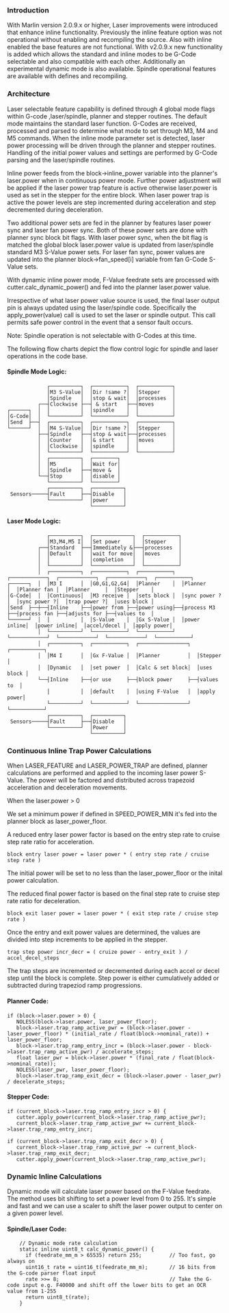 ### Introduction

With Marlin version 2.0.9.x or higher, Laser improvements were introduced that enhance inline functionality. Previously the inline feature option was not operational without enabling and recompiling the source. Also with inline enabled the base features are not functional. With v2.0.9.x new functionality is added which allows the standard and inline modes to be G-Code selectable and also compatible with each other. Additionally an experimental dynamic mode is also available. Spindle operational features are available with defines and recompiling.

### Architecture

Laser selectable feature capability is defined through 4 global mode flags within G-code ,laser/spindle, planner and stepper routines. The default mode maintains the standard laser function. G-Codes are received, processed and parsed to determine what mode to set through M3, M4 and M5 commands. When the inline mode parameter set is detected, laser power processing will be driven through the planner and stepper routines. Handling of the initial power values and settings are performed by G-Code parsing and the laser/spindle routines.

Inline power feeds from the block->inline_power variable into the planner's laser.power when in continuous power mode. Further power adjustment will be applied if the laser power trap feature is active otherwise laser.power is used as set in the stepper for the entire block. When laser power trap is active the power levels are step incremented during acceleration and step decremented during deceleration.

Two additional power sets are fed in the planner by features laser power sync and laser fan power sync. Both of these power sets are done with planner sync block bit flags. With laser power sync, when the bit flag is matched the global block laser.power value is updated from laser/spindle standard M3 S-Value power sets. For laser fan sync, power values are updated into the planner block->fan_speed[i] variable from fan G-Code S-Value sets.

With dynamic inline power mode, F-Value feedrate sets are processed with cutter.calc_dynamic_power() and fed into the planner laser.power value.

Irrespective of what laser power value source is used, the final laser output pin is always updated using the laser/spindle code. Specifically the apply_power(value) call is used to set the laser or spindle output. This call permits safe power control in the event that a sensor fault occurs.

Note: Spindle operation is not selectable with G-Codes at this time.

The following flow charts depict the flow control logic for spindle and laser operations in the code base.

#### Spindle Mode Logic:

                 ┌──────────┐  ┌───────────┐  ┌───────────┐
                 │M3 S-Value│  │Dir !same ?│  │Stepper    │
                 │Spindle   │  │stop & wait│  │processes  │
              ┌──┤Clockwise ├──┤ & start   ├──┤moves      │
    ┌──────┐  │  │          │  │spindle    │  │           │
    │G-Code│  │  └──────────┘  └───────────┘  └───────────┘
    │Send  ├──┤  ┌──────────┐  ┌───────────┐  ┌───────────┐
    └──────┘  │  │M4 S-Value│  │Dir !same ?│  │Stepper    │
              ├──┤Spindle   ├──┤stop & wait├──┤processes  │
              │  │Counter   │  │& start    │  │moves      │
              │  │Clockwise │  │spindle    │  │           │
              │  └──────────┘  └───────────┘  └───────────┘
              │  ┌──────────┐  ┌────────┐
              │  │M5        │  │Wait for│
              │  │Spindle   ├──┤move &  │
              └──┤Stop      │  │disable │
                 └──────────┘  └────────┘
                 ┌──────────┐  ┌──────────┐
     Sensors─────┤Fault     ├──┤Disable   │
                 └──────────┘  │power     │
                               └──────────┘

#### Laser Mode Logic:

                 ┌──────────┐  ┌─────────────┐  ┌───────────┐
                 │M3,M4,M5 I│  │Set power    │  │Stepper    │
              ┌──┤Standard  ├──┤Immediately &├──┤processes  │
              │  │Default   │  │wait for move│  │moves      │
              │  │          │  │completion   │  │           │
              │  └──────────┘  └─────────────┘  └───────────┘
              │  ┌──────────┐  ┌───────────┐  ┌───────────┐  ┌────────────┐  ┌────────────┐  ┌────────────┐  ┌───────────┐
    ┌──────┐  │  │M3 I      │  │G0,G1,G2,G4│  │Planner    │  │Planner     │  │Planner fan │  │Planner     │  │Stepper    │
    │G-Code│  │  │Continuous│  │M3 receive │  │sets block │  │sync power ?│  │sync power ?│  │trap power ?│  │uses block │
    │Send  ├──┼──┤Inline    ├──┤power from ├──┤power using├──┤process M3  ├──┤process fan ├──┤adjusts for ├──┤values to  │
    └──────┘  │  │          │  │S-Value    │  │Gx S-Value │  │power inline│  │power inline│  │accel/decel │  │apply power│
              │  └──────────┘  └───────────┘  └───────────┘  └────────────┘  └────────────┘  └────────────┘  └───────────┘
              │  ┌──────────┐  ┌───────────┐  ┌────────────────┐  ┌───────────┐
              │  │M4 I      │  │Gx F-Value │  │Planner         │  │Stepper    │
              │  │Dynamic   │  │set power  │  │Calc & set block│  │uses block │
              └──┤Inline    ├──┤or use     ├──┤block power     ├──┤values to  │
                 │          │  │default    │  │using F-Value   │  │apply power│
                 └──────────┘  └───────────┘  └────────────────┘  └───────────┘
                 ┌──────────┐  ┌──────────┐
     Sensors─────┤Fault     ├──┤Disable   │
                 └──────────┘  │Power     │
                               └──────────┘

<!-- https://asciiflow.com/#/ -->

### Continuous Inline Trap Power Calculations

When LASER_FEATURE and LASER_POWER_TRAP are defined, planner calculations are performed and applied to the incoming laser power S-Value. The power will be factored and distributed across trapezoid acceleration and deceleration movements.

When the laser.power > 0

We set a minimum power if defined in SPEED_POWER_MIN it's fed into the planner block as laser_power_floor.

A reduced entry laser power factor is based on the entry step rate to cruise step rate ratio for acceleration.

    block entry laser power = laser power * ( entry step rate / cruise step rate )

The initial power will be set to no less than the laser_power_floor or the inital power calculation.

The reduced final power factor is based on the final step rate to cruise step rate ratio for deceleration.

    block exit laser power = laser power * ( exit step rate / cruise step rate )

Once the entry and exit power values are determined, the values are divided into step increments to be applied in the stepper.

    trap step power incr_decr = ( cruize power - entry_exit ) / accel_decel_steps

The trap steps are incremented or decremented during each accel or decel step until the block is complete.
Step power is either cumulatively added or subtracted during trapeziod ramp progressions.

#### Planner Code:

   ```
   if (block->laser.power > 0) {
      NOLESS(block->laser.power, laser_power_floor);
      block->laser.trap_ramp_active_pwr = (block->laser.power - laser_power_floor) * (initial_rate / float(block->nominal_rate)) + laser_power_floor;
      block->laser.trap_ramp_entry_incr = (block->laser.power - block->laser.trap_ramp_active_pwr) / accelerate_steps;
      float laser_pwr = block->laser.power * (final_rate / float(block->nominal_rate));
      NOLESS(laser_pwr, laser_power_floor);
      block->laser.trap_ramp_exit_decr = (block->laser.power - laser_pwr) / decelerate_steps;
   ```

#### Stepper Code:

   ```
   if (current_block->laser.trap_ramp_entry_incr > 0) {
      cutter.apply_power(current_block->laser.trap_ramp_active_pwr);
      current_block->laser.trap_ramp_active_pwr += current_block->laser.trap_ramp_entry_incr;
   ```

   ```
   if (current_block->laser.trap_ramp_exit_decr > 0) {
      current_block->laser.trap_ramp_active_pwr -= current_block->laser.trap_ramp_exit_decr;
      cutter.apply_power(current_block->laser.trap_ramp_active_pwr);
   ```

### Dynamic Inline Calculations

Dynamic mode will calculate laser power based on the F-Value feedrate. The method uses bit shifting to set a power level from 0 to 255. It's simple and fast and we can use a scaler to shift the laser power output to center on a given power level.

#### Spindle/Laser Code:

```
    // Dynamic mode rate calculation
    static inline uint8_t calc_dynamic_power() {
      if (feedrate_mm_m > 65535) return 255;         // Too fast, go always on
      uint16_t rate = uint16_t(feedrate_mm_m);       // 16 bits from the G-code parser float input
      rate >>= 8;                                    // Take the G-code input e.g. F40000 and shift off the lower bits to get an OCR value from 1-255
      return uint8_t(rate);
    }
```
